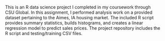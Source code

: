 This is an R data science project I completed in my coursework through CSU Global. In this assignment, I performed analysis work on a provided dataset pertaining to the Aimes, IA housing market. The included R script provides summary statistics, builds histograms, and creates a linear regression model to predict sales prices. The project repository includes the R script and testing/training CSV files.
